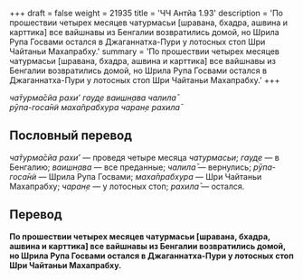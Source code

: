 +++
draft = false
weight = 21935
title = 'ЧЧ Антйа 1.93'
description = 'По прошествии четырех месяцев чатурмасьи [шравана, бхадра, ашвина и карттика] все вайшнавы из Бенгалии возвратились домой, но Шрила Рупа Госвами остался в Джаганнатха-Пури у лотосных стоп Шри Чайтаньи Махапрабху.'
summary = 'По прошествии четырех месяцев чатурмасьи [шравана, бхадра, ашвина и карттика] все вайшнавы из Бенгалии возвратились домой, но Шрила Рупа Госвами остался в Джаганнатха-Пури у лотосных стоп Шри Чайтаньи Махапрабху.'
+++

_ча̄турма̄сйа рахи’ гауд̣е ваишн̣ава чалила̄  
рӯпа-госа̄н̃и маха̄прабхура чаран̣е рахила̄_

## Пословный перевод

_ча̄турма̄сйа_ _рахи’_ — проведя четыре месяца _чатурмасьи_; _гауд̣е_ — в Бенгалию; _ваишн̣ава_ — все преданные; _чалила̄_ — вернулись; _рӯпа_\-_госа̄н̃и_ — Шрила Рупа Госвами; _маха̄прабхура_ — Шри Чайтаньи Махапрабху; _чаран̣е_ — у лотосных стоп; _рахила̄_ — остался.

## Перевод

**По прошествии четырех месяцев чатурмасьи \[шравана, бхадра, ашвина и карттика\] все вайшнавы из Бенгалии возвратились домой, но Шрила Рупа Госвами остался в Джаганнатха-Пури у лотосных стоп Шри Чайтаньи Махапрабху.**
